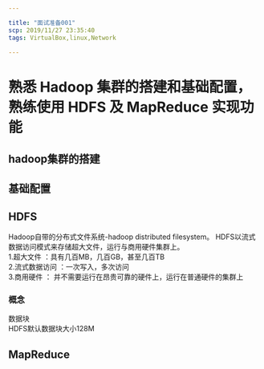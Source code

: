 ```yaml
---

title: "面试准备001"
scp: 2019/11/27 23:35:40
tags: VirtualBox,linux,Network  

---
```


# 熟悉 Hadoop 集群的搭建和基础配置，熟练使用 HDFS 及 MapReduce 实现功能

## hadoop集群的搭建

## 基础配置

## HDFS
Hadoop自带的分布式文件系统-hadoop distributed filesystem。
HDFS以流式数据访问模式来存储超大文件，运行与商用硬件集群上。        
    1.超大文件 ：具有几百MB，几百GB，甚至几百TB  
    2.流式数据访问 ：一次写入，多次访问  
    3.商用硬件 ： 并不需要运行在昂贵可靠的硬件上，运行在普通硬件的集群上  

### 概念
数据块  
HDFS默认数据块大小128M


## MapReduce

